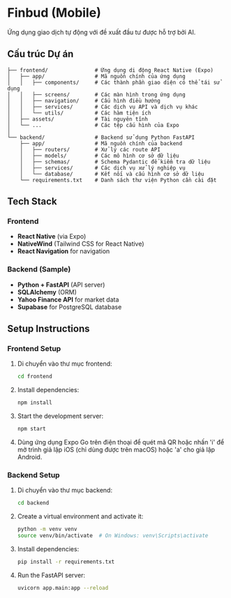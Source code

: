 # Finbud (Mobile)

Ứng dụng giao dịch tự động với đề xuất đầu tư được hỗ trợ bởi AI.

## Cấu trúc Dự án

```
├── frontend/               # Ứng dụng di động React Native (Expo)
│   ├── app/                # Mã nguồn chính của ứng dụng
│   │   ├── components/     # Các thành phần giao diện có thể tái sử dụng
│   │   ├── screens/        # Các màn hình trong ứng dụng
│   │   ├── navigation/     # Cấu hình điều hướng
│   │   ├── services/       # Các dịch vụ API và dịch vụ khác
│   │   └── utils/          # Các hàm tiện ích
│   ├── assets/             # Tài nguyên tĩnh
│   └── ...                 # Các tệp cấu hình của Expo
│
└── backend/                # Backend sử dụng Python FastAPI
    ├── app/                # Mã nguồn chính của backend
    │   ├── routers/        # Xử lý các route API
    │   ├── models/         # Các mô hình cơ sở dữ liệu
    │   ├── schemas/        # Schema Pydantic để kiểm tra dữ liệu
    │   ├── services/       # Các dịch vụ xử lý nghiệp vụ
    │   └── database/       # Kết nối và cấu hình cơ sở dữ liệu
    └── requirements.txt    # Danh sách thư viện Python cần cài đặt
```

## Tech Stack

### Frontend

- **React Native** (via Expo)
- **NativeWind** (Tailwind CSS for React Native)
- **React Navigation** for navigation

### Backend (Sample)

- **Python + FastAPI** (API server)
- **SQLAlchemy** (ORM)
- **Yahoo Finance API** for market data
- **Supabase** for PostgreSQL database

## Setup Instructions

### Frontend Setup

1. Di chuyển vào thư mục frontend:

   ```bash
   cd frontend
   ```

2. Install dependencies:

   ```bash
   npm install
   ```

3. Start the development server:

   ```bash
   npm start
   ```

4. Dùng ứng dụng Expo Go trên điện thoại để quét mã QR hoặc nhấn 'i' để mở trình giả lập iOS (chỉ dùng được trên macOS) hoặc 'a' cho giả lập Android.

### Backend Setup

1. Di chuyển vào thư mục backend:

   ```bash
   cd backend
   ```

2. Create a virtual environment and activate it:

   ```bash
   python -m venv venv
   source venv/bin/activate  # On Windows: venv\Scripts\activate
   ```

3. Install dependencies:

   ```bash
   pip install -r requirements.txt
   ```

4. Run the FastAPI server:

   ```bash
   uvicorn app.main:app --reload
   ```
